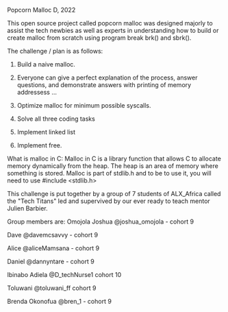 Popcorn Malloc D, 2022

This open source project called popcorn malloc was designed majorly to assist the tech newbies as well as experts in understanding how to build or create malloc from scratch using program break brk() and sbrk().

The challenge / plan is as follows:

1. Build a naive malloc.

2. Everyone can give a perfect explanation of the process, answer questions, and demonstrate answers with printing of memory addressess ... 

3. Optimize malloc for minimum possible syscalls.

4. Solve  all three coding tasks

5. Implement linked list

6. Implement free.

What is malloc in C:
Malloc in C is a library function that allows C to allocate memory dynamically from the heap.
The heap is an area of memory where something is stored.
Malloc is part of stdlib.h and to be to use it, you will need to use #include <stdlib.h>

This challenge is put together by a group of 7 students of ALX_Africa called the "Tech Titans" led and supervived by our ever ready to teach mentor Julien Barbier.
 
 Group members are:
 Omojola Joshua @joshua_omojola - cohort 9

 Dave @davemcsavvy - cohort 9

 Alice @aliceMamsana - cohort 9

 Daniel @dannyntare - cohort 9

 Ibinabo Adiela @D_techNurse1 cohort 10

 Toluwani @toluwani_ff cohort 9

 Brenda Okonofua @bren_1 - cohort 9

